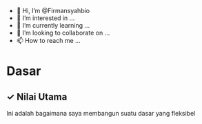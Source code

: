 - 👋 Hi, I’m @Firmansyahbio
- 👀 I’m interested in ...
- 🌱 I’m currently learning ...
- 💞️ I’m looking to collaborate on ...
- 📫 How to reach me ...

<!---
Firmansyahbio/Firmansyahbio is a ✨ special ✨ repository because its `README.md` (this file) appears on your GitHub profile.
You can click the Preview link to take a look at your changes.
--->


<h1>Dasar</h1>
<h2>✓ Nilai Utama</h2>
<p>Ini adalah bagaimana saya membangun suatu dasar yang fleksibel</p>
